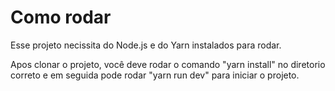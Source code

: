 # Como rodar

Esse projeto necissita do Node.js e do Yarn instalados para rodar.

Apos clonar o projeto, você deve rodar o comando "yarn install" no diretorio correto e em seguida pode rodar "yarn run dev" para iniciar o projeto.

